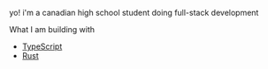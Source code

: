 yo! i'm a canadian high school student doing full-stack development

What I am building with
- [TypeScript](https://www.typescriptlang.org/)
- [Rust](https://www.rust-lang.org/)
